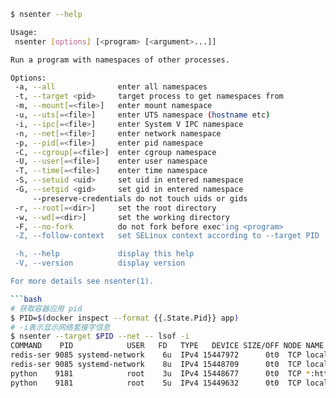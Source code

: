 
```bash
$ nsenter --help

Usage:
 nsenter [options] [<program> [<argument>...]]

Run a program with namespaces of other processes.

Options:
 -a, --all              enter all namespaces
 -t, --target <pid>     target process to get namespaces from
 -m, --mount[=<file>]   enter mount namespace
 -u, --uts[=<file>]     enter UTS namespace (hostname etc)
 -i, --ipc[=<file>]     enter System V IPC namespace
 -n, --net[=<file>]     enter network namespace
 -p, --pid[=<file>]     enter pid namespace
 -C, --cgroup[=<file>]  enter cgroup namespace
 -U, --user[=<file>]    enter user namespace
 -T, --time[=<file>]    enter time namespace
 -S, --setuid <uid>     set uid in entered namespace
 -G, --setgid <gid>     set gid in entered namespace
     --preserve-credentials do not touch uids or gids
 -r, --root[=<dir>]     set the root directory
 -w, --wd[=<dir>]       set the working directory
 -F, --no-fork          do not fork before exec'ing <program>
 -Z, --follow-context   set SELinux context according to --target PID

 -h, --help             display this help
 -V, --version          display version

For more details see nsenter(1).
```

```bash
```bash
# 获取容器应用 pid
$ PID=$(docker inspect --format {{.State.Pid}} app)
# -i表示显示网络套接字信息
$ nsenter --target $PID --net -- lsof -i
COMMAND    PID            USER   FD   TYPE   DEVICE SIZE/OFF NODE NAME
redis-ser 9085 systemd-network    6u  IPv4 15447972      0t0  TCP localhost:6379 (LISTEN)
redis-ser 9085 systemd-network    8u  IPv4 15448709      0t0  TCP localhost:6379->localhost:32996 (ESTABLISHED)
python    9181            root    3u  IPv4 15448677      0t0  TCP *:http (LISTEN)
python    9181            root    5u  IPv4 15449632      0t0  TCP localhost:32996->localhost:6379 (ESTABLISHED)
```
```